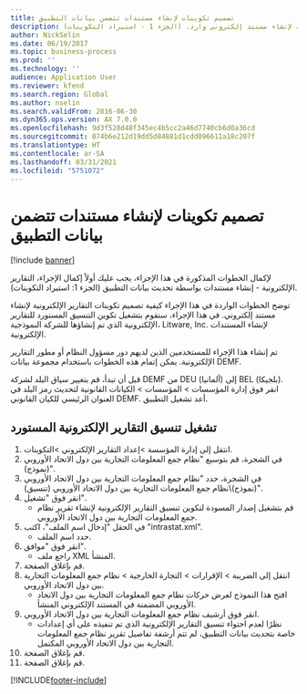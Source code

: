 ```yaml
---
title: تصميم تكوينات لإنشاء مستندات تتضمن بيانات التطبيق
description: يصف هذا الموضوع كيفية تصميم تكوينات التقارير الإلكترونية لإنشاء مستند إلكتروني وارد. (الجزء 1 - استيراد التكوينات)
author: NickSelin
ms.date: 06/19/2017
ms.topic: business-process
ms.prod: ''
ms.technology: ''
audience: Application User
ms.reviewer: kfend
ms.search.region: Global
ms.author: nselin
ms.search.validFrom: 2016-06-30
ms.dyn365.ops.version: AX 7.0.0
ms.openlocfilehash: 9d3f528d48f345ec4b5cc2a46d7740cb6d0a36cd
ms.sourcegitcommit: 074b6e212d19dd5d84881d1cdd096611a18c207f
ms.translationtype: HT
ms.contentlocale: ar-SA
ms.lasthandoff: 03/31/2021
ms.locfileid: "5751072"
---
```

# <a name="design-configurations-to-generate-documents-that-have-application-data"></a>تصميم تكوينات لإنشاء مستندات تتضمن بيانات التطبيق

[!include [banner](../../includes/banner.md)]

لإكمال الخطوات المذكورة في هذا الإجراء، يجب عليك أولاً إكمال الإجراء، التقارير الإلكترونية - إنشاء مستندات بواسطة تحديث بيانات التطبيق (الجزء 1: استيراد التكوينات)‬.



توضح الخطوات الواردة في هذا الإجراء كيفية تصميم تكوينات التقارير الإلكترونية لإنشاء مستند إلكتروني. في هذا الإجراء، ستقوم بتشغيل تكوين التنسيق المستورد للتقارير الإلكترونية الذي تم إنشاؤها للشركة النموذجية، Litware, Inc. لإنشاء المستندات الإلكترونية.



تم إنشاء هذا الإجراء للمستخدمين الذين لديهم دور مسؤول النظام أو مطور التقارير الإلكترونية. يمكن إتمام هذه الخطوات باستخدام مجموعة بيانات DEMF. 



قبل أن تبدأ، قم بتغيير سياق البلد لشركة DEMF من DEU (ألمانيا) إلى BEL (بلجيكا). انقر فوق إدارة المؤسسات > المؤسسات > الكيانات القانونية لتحديث رمز البلد في العنوان الرئيسي للكيان القانوني DEMF. أعد تشغيل التطبيق.


## <a name="run-imported-er-format"></a>تشغيل تنسيق التقارير الإلكترونية المستورد
1. انتقل إلى إدارة المؤسسة >إعداد التقارير الإلكتروني >التكوينات.
2. في الشجرة، قم بتوسيع "نظام جمع المعلومات التجارية بين دول الاتحاد الأوروبي (نموذج)".
3. في الشجرة، حدد "نظام جمع المعلومات التجارية بين دول الاتحاد الأوروبي (نموذج)\نظام جمع المعلومات التجارية بين دول الاتحاد الأوروبي (تنسيق)".
4. انقر فوق "تشغيل".
    * قم بتشغيل إصدار المسودة لتكوين تنسيق التقارير الإلكترونية لإنشاء تقرير نظام جمع المعلومات التجارية بين دول الاتحاد الأوروبي.  
5. في الحقل "إدخال اسم الملف"، اكتب "intrastat.xml".
    * حدد اسم الملف.  
6. انقر فوق "موافق".
    * راجع ملف XML المنشأ.  
7. قم بإغلاق الصفحة.
8. انتقل إلى الضريبة > الإقرارات‬ > التجارة الخارجية > نظام جمع المعلومات التجارية بين دول الاتحاد الأوروبي.
    * افتح هذا النموذج لعرض حركات نظام جمع المعلومات التجارية بين دول الاتحاد الأوروبي المضمنة في المستند الإلكتروني المنشأ.  
9. انقر فوق أرشيف نظام جمع المعلومات التجارية بين دول الاتحاد الأوروبي.
    * نظرًا لعدم احتواء تنسيق التقارير الإلكترونية الذي تم تنفيذه على أي إعدادات خاصة بتحديث بيانات التطبيق، لم تتم أرشفة تفاصيل تقرير نظام جمع المعلومات التجارية بين دول الاتحاد الأوروبي المكتمل.  
10. قم بإغلاق الصفحة.
11. قم بإغلاق الصفحة.



[!INCLUDE[footer-include](../../../../includes/footer-banner.md)]